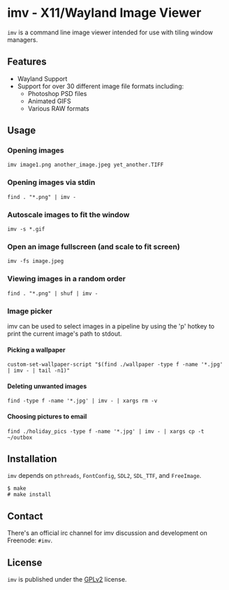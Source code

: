 imv - X11/Wayland Image Viewer
==============================

`imv` is a command line image viewer intended for use with tiling window managers.

Features
--------

* Wayland Support
* Support for over 30 different image file formats including:
  * Photoshop PSD files
  * Animated GIFS
  * Various RAW formats

Usage
-----

### Opening images
    imv image1.png another_image.jpeg yet_another.TIFF

### Opening images via stdin
    find . "*.png" | imv -

### Autoscale images to fit the window
    imv -s *.gif

### Open an image fullscreen (and scale to fit screen)
    imv -fs image.jpeg

### Viewing images in a random order
    find . "*.png" | shuf | imv -

### Image picker
imv can be used to select images in a pipeline by using the 'p' hotkey to print
the current image's path to stdout.

#### Picking a wallpaper
    custom-set-wallpaper-script "$(find ./wallpaper -type f -name '*.jpg' | imv - | tail -n1)"

#### Deleting unwanted images
    find -type f -name '*.jpg' | imv - | xargs rm -v

#### Choosing pictures to email
    find ./holiday_pics -type f -name '*.jpg' | imv - | xargs cp -t ~/outbox

Installation
------------

`imv` depends on `pthreads`, `FontConfig`, `SDL2`, `SDL_TTF`, and `FreeImage`.

    $ make
    # make install

Contact
-------

There's an official irc channel for imv discussion and development on
Freenode: `#imv`.

License
-------
`imv` is published under the [GPLv2](LICENSE) license.

